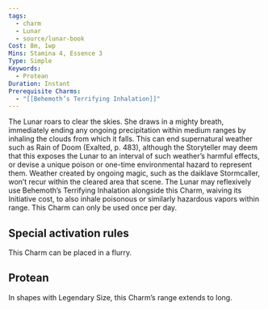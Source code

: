 ```yaml
---
tags:
  - charm
  - Lunar
  - source/lunar-book
Cost: 8m, 1wp
Mins: Stamina 4, Essence 3
Type: Simple
Keywords:
  - Protean
Duration: Instant
Prerequisite Charms:
  - "[[Behemoth’s Terrifying Inhalation]]"
---
```

The Lunar roars to clear the skies. She draws in a mighty breath, immediately ending any ongoing precipitation within medium ranges by inhaling the clouds from which it falls. This can end supernatural weather such as Rain of Doom (Exalted, p. 483), although the Storyteller may deem that this exposes the Lunar to an interval of such weather’s harmful effects, or devise a unique poison or one-time environmental hazard to represent them. Weather created by ongoing magic, such as the daiklave Stormcaller, won’t recur within the cleared area that scene. The Lunar may reflexively use Behemoth’s Terrifying Inhalation alongside this Charm, waiving its Initiative cost, to also inhale poisonous or similarly hazardous vapors within range. This Charm can only be used once per day. 

## Special activation rules

This Charm can be placed in a flurry. 
## Protean 

In shapes with Legendary Size, this Charm’s range extends to long.